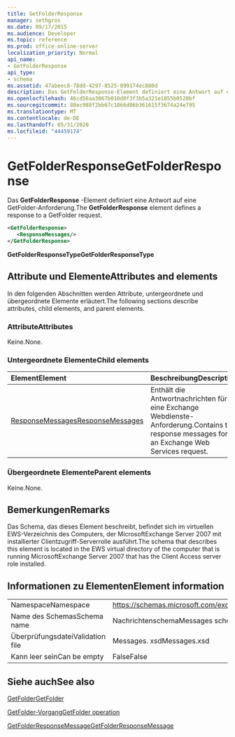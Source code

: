 ```yaml
---
title: GetFolderResponse
manager: sethgros
ms.date: 09/17/2015
ms.audience: Developer
ms.topic: reference
ms.prod: office-online-server
localization_priority: Normal
api_name:
- GetFolderResponse
api_type:
- schema
ms.assetid: 47abeec8-78dd-4297-8525-099174ec880d
description: Das GetFolderResponse-Element definiert eine Antwort auf eine GetFolder-Anforderung.
ms.openlocfilehash: 46cd56aa3067b010d0f3f3b5a321e1855b0520bf
ms.sourcegitcommit: 88ec988f2bb67c1866d06b361615f3674a24e795
ms.translationtype: MT
ms.contentlocale: de-DE
ms.lasthandoff: 05/31/2020
ms.locfileid: "44459174"
---
```

# <a name="getfolderresponse"></a><span data-ttu-id="2517c-103">GetFolderResponse</span><span class="sxs-lookup"><span data-stu-id="2517c-103">GetFolderResponse</span></span>

<span data-ttu-id="2517c-104">Das **GetFolderResponse** -Element definiert eine Antwort auf eine GetFolder-Anforderung.</span><span class="sxs-lookup"><span data-stu-id="2517c-104">The **GetFolderResponse** element defines a response to a GetFolder request.</span></span> 
  
```xml
<GetFolderResponse>
   <ResponseMessages/>
</GetFolderResponse>
```

 <span data-ttu-id="2517c-105">**GetFolderResponseType**</span><span class="sxs-lookup"><span data-stu-id="2517c-105">**GetFolderResponseType**</span></span>
## <a name="attributes-and-elements"></a><span data-ttu-id="2517c-106">Attribute und Elemente</span><span class="sxs-lookup"><span data-stu-id="2517c-106">Attributes and elements</span></span>

<span data-ttu-id="2517c-107">In den folgenden Abschnitten werden Attribute, untergeordnete und übergeordnete Elemente erläutert.</span><span class="sxs-lookup"><span data-stu-id="2517c-107">The following sections describe attributes, child elements, and parent elements.</span></span>
  
### <a name="attributes"></a><span data-ttu-id="2517c-108">Attribute</span><span class="sxs-lookup"><span data-stu-id="2517c-108">Attributes</span></span>

<span data-ttu-id="2517c-109">Keine.</span><span class="sxs-lookup"><span data-stu-id="2517c-109">None.</span></span>
  
### <a name="child-elements"></a><span data-ttu-id="2517c-110">Untergeordnete Elemente</span><span class="sxs-lookup"><span data-stu-id="2517c-110">Child elements</span></span>

|<span data-ttu-id="2517c-111">**Element**</span><span class="sxs-lookup"><span data-stu-id="2517c-111">**Element**</span></span>|<span data-ttu-id="2517c-112">**Beschreibung**</span><span class="sxs-lookup"><span data-stu-id="2517c-112">**Description**</span></span>|
|:-----|:-----|
|[<span data-ttu-id="2517c-113">ResponseMessages</span><span class="sxs-lookup"><span data-stu-id="2517c-113">ResponseMessages</span></span>](responsemessages.md) <br/> |<span data-ttu-id="2517c-114">Enthält die Antwortnachrichten für eine Exchange Webdienste-Anforderung.</span><span class="sxs-lookup"><span data-stu-id="2517c-114">Contains the response messages for an Exchange Web Services request.</span></span>  <br/> |
   
### <a name="parent-elements"></a><span data-ttu-id="2517c-115">Übergeordnete Elemente</span><span class="sxs-lookup"><span data-stu-id="2517c-115">Parent elements</span></span>

<span data-ttu-id="2517c-116">Keine.</span><span class="sxs-lookup"><span data-stu-id="2517c-116">None.</span></span>
  
## <a name="remarks"></a><span data-ttu-id="2517c-117">Bemerkungen</span><span class="sxs-lookup"><span data-stu-id="2517c-117">Remarks</span></span>

<span data-ttu-id="2517c-118">Das Schema, das dieses Element beschreibt, befindet sich im virtuellen EWS-Verzeichnis des Computers, der MicrosoftExchange Server 2007 mit installierter Clientzugriff-Serverrolle ausführt.</span><span class="sxs-lookup"><span data-stu-id="2517c-118">The schema that describes this element is located in the EWS virtual directory of the computer that is running MicrosoftExchange Server 2007 that has the Client Access server role installed.</span></span>
  
## <a name="element-information"></a><span data-ttu-id="2517c-119">Informationen zu Elementen</span><span class="sxs-lookup"><span data-stu-id="2517c-119">Element information</span></span>

|||
|:-----|:-----|
|<span data-ttu-id="2517c-120">Namespace</span><span class="sxs-lookup"><span data-stu-id="2517c-120">Namespace</span></span>  <br/> |https://schemas.microsoft.com/exchange/services/2006/messages  <br/> |
|<span data-ttu-id="2517c-121">Name des Schemas</span><span class="sxs-lookup"><span data-stu-id="2517c-121">Schema name</span></span>  <br/> |<span data-ttu-id="2517c-122">Nachrichtenschema</span><span class="sxs-lookup"><span data-stu-id="2517c-122">Messages schema</span></span>  <br/> |
|<span data-ttu-id="2517c-123">Überprüfungsdatei</span><span class="sxs-lookup"><span data-stu-id="2517c-123">Validation file</span></span>  <br/> |<span data-ttu-id="2517c-124">Messages. xsd</span><span class="sxs-lookup"><span data-stu-id="2517c-124">Messages.xsd</span></span>  <br/> |
|<span data-ttu-id="2517c-125">Kann leer sein</span><span class="sxs-lookup"><span data-stu-id="2517c-125">Can be empty</span></span>  <br/> |<span data-ttu-id="2517c-126">False</span><span class="sxs-lookup"><span data-stu-id="2517c-126">False</span></span>  <br/> |
   
## <a name="see-also"></a><span data-ttu-id="2517c-127">Siehe auch</span><span class="sxs-lookup"><span data-stu-id="2517c-127">See also</span></span>



[<span data-ttu-id="2517c-128">GetFolder</span><span class="sxs-lookup"><span data-stu-id="2517c-128">GetFolder</span></span>](getfolder.md)
  
[<span data-ttu-id="2517c-129">GetFolder-Vorgang</span><span class="sxs-lookup"><span data-stu-id="2517c-129">GetFolder operation</span></span>](getfolder-operation.md)
  
[<span data-ttu-id="2517c-130">GetFolderResponseMessage</span><span class="sxs-lookup"><span data-stu-id="2517c-130">GetFolderResponseMessage</span></span>](getfolderresponsemessage.md)

